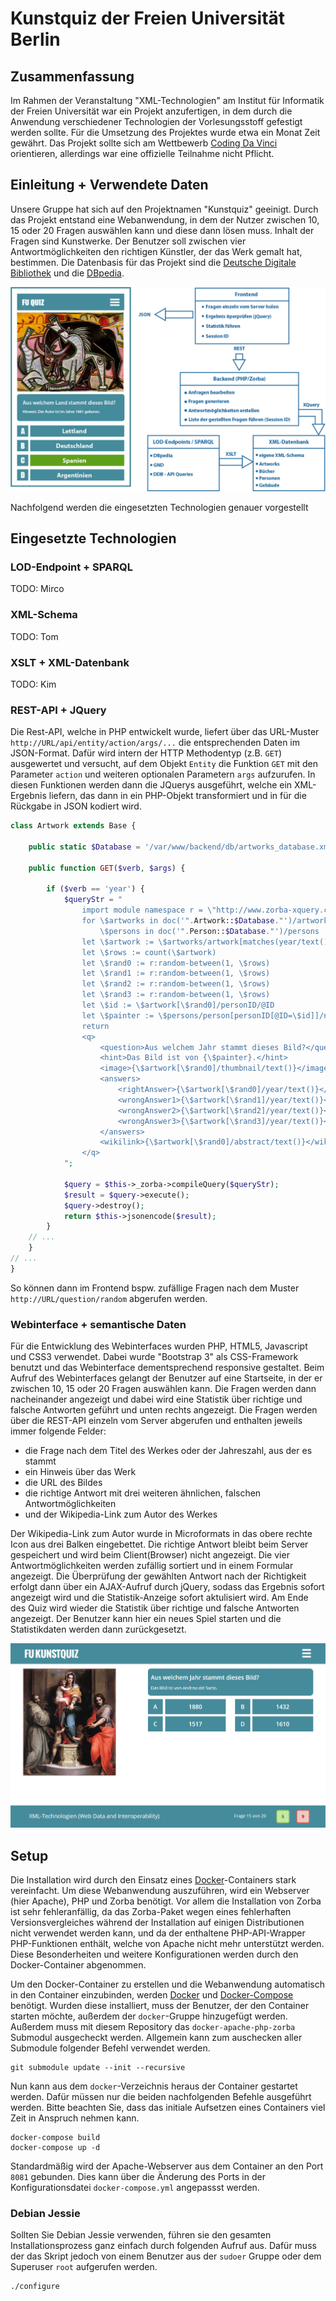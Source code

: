 # Kunstquiz der Freien Universität Berlin

## Zusammenfassung

Im Rahmen der Veranstaltung "XML-Technologien" am Institut für Informatik der Freien Universität war ein Projekt anzufertigen, in dem durch die Anwendung verschiedener Technologien der Vorlesungsstoff gefestigt werden sollte.
Für die Umsetzung des Projektes wurde etwa ein Monat Zeit gewährt.
Das Projekt sollte sich am Wettbewerb [Coding Da Vinci](http://codingdavinci.de/) orientieren, allerdings war eine offizielle Teilnahme nicht Pflicht.


## Einleitung + Verwendete Daten

Unsere Gruppe hat sich auf den Projektnamen "Kunstquiz" geeinigt.
Durch das Projekt entstand eine Webanwendung, in dem der Nutzer zwischen 10, 15 oder 20 Fragen auswählen kann und diese dann lösen muss.
Inhalt der Fragen sind Kunstwerke. Der Benutzer soll zwischen vier Antwortmöglichkeiten den richtigen Künstler, der das Werk gemalt hat, bestimmen.
Die Datenbasis für das Projekt sind die [Deutsche Digitale Bibliothek](https://www.deutsche-digitale-bibliothek.de/) und die [DBpedia](http://wiki.dbpedia.org/).

![Schematische Darstellung der Technologien](documents/schema.png?raw=true "Schematische Darstellung der Technologien")

Nachfolgend werden die eingesetzten Technologien genauer vorgestellt

## Eingesetzte Technologien

### LOD-Endpoint + SPARQL

TODO: Mirco

### XML-Schema

TODO: Tom

### XSLT + XML-Datenbank

TODO: Kim

### REST-API + JQuery

Die Rest-API, welche in PHP entwickelt wurde, liefert über das URL-Muster `http://URL/api/entity/action/args/...` die entsprechenden Daten im JSON-Format.
Dafür wird intern der HTTP Methodentyp (z.B. `GET`) ausgewertet und versucht, auf dem Objekt `Entity` die Funktion `GET` mit den Parameter `action` und weiteren optionalen Parametern `args` aufzurufen.
In diesen Funktionen werden dann die JQuerys ausgeführt, welche ein XML-Ergebnis liefern, das dann in ein PHP-Objekt transformiert und in für die Rückgabe in JSON kodiert wird.

```php
class Artwork extends Base {

    public static $Database = '/var/www/backend/db/artworks_database.xml';

    public function GET($verb, $args) {

        if ($verb == 'year') {
            $queryStr = "
                import module namespace r = \"http://www.zorba-xquery.com/modules/random\";
                for \$artworks in doc('".Artwork::$Database."')/artworks,
                    \$persons in doc('".Person::$Database."')/persons
                let \$artwork := \$artworks/artwork[matches(year/text(), '^[0-9][0-9][0-9][0-9]\$')]
                let \$rows := count(\$artwork)
                let \$rand0 := r:random-between(1, \$rows)
                let \$rand1 := r:random-between(1, \$rows)
                let \$rand2 := r:random-between(1, \$rows)
                let \$rand3 := r:random-between(1, \$rows)
                let \$id := \$artwork[\$rand0]/personID/@ID
                let \$painter := \$persons/person[personID[@ID=\$id]]/name/text()
                return
                <q>
                    <question>Aus welchem Jahr stammt dieses Bild?</question>
                    <hint>Das Bild ist von {\$painter}.</hint>
                    <image>{\$artwork[\$rand0]/thumbnail/text()}</image>
                    <answers>
                        <rightAnswer>{\$artwork[\$rand0]/year/text()}</rightAnswer>
                        <wrongAnswer1>{\$artwork[\$rand1]/year/text()}</wrongAnswer1>
                        <wrongAnswer2>{\$artwork[\$rand2]/year/text()}</wrongAnswer2>
                        <wrongAnswer3>{\$artwork[\$rand3]/year/text()}</wrongAnswer3>
                    </answers>
                    <wikilink>{\$artwork[\$rand0]/abstract/text()}</wikilink>
                </q>
            ";
			
            $query = $this->_zorba->compileQuery($queryStr);
            $result = $query->execute();
            $query->destroy();
            return $this->jsonencode($result);
        }
    // ...
    }
// ...
}
```

So können dann im Frontend bspw. zufällige Fragen nach dem Muster `http://URL/question/random` abgerufen werden.

### Webinterface + semantische Daten

Für die Entwicklung des Webinterfaces wurden PHP, HTML5, Javascript und CSS3 verwendet.
Dabei wurde "Bootstrap 3" als CSS-Framework benutzt und das Webinterface dementsprechend responsive gestaltet.
Beim Aufruf des Webinterfaces gelangt der Benutzer auf eine Startseite, in der er zwischen 10, 15 oder 20 Fragen auswählen kann.
Die Fragen werden dann nacheinander angezeigt und dabei wird eine Statistik über richtige und falsche Antworten geführt und unten rechts angezeigt.
Die Fragen werden über die REST-API einzeln vom Server abgerufen und enthalten jeweils immer folgende Felder:

  * die Frage nach dem Titel des Werkes oder der Jahreszahl, aus der es stammt
  * ein Hinweis über das Werk
  * die URL des Bildes
  * die richtige Antwort mit drei weiteren ähnlichen, falschen Antwortmöglichkeiten
  * und der Wikipedia-Link zum Autor des Werkes
	
Der Wikipedia-Link zum Autor wurde in Microformats in das obere rechte Icon aus drei Balken eingebettet.
Die richtige Antwort bleibt beim Server gespeichert und wird beim Client(Browser) nicht angezeigt.
Die vier Antwortmöglichkeiten werden zufällig sortiert und in einem Formular angezeigt.
Die Überprüfung der gewählten Antwort nach der Richtigkeit erfolgt dann über ein AJAX-Aufruf durch jQuery, sodass das Ergebnis sofort angezeigt wird und die Statistik-Anzeige sofort aktulisiert wird.
Am Ende des Quiz wird wieder die Statistik über richtige und falsche Antworten angezeigt.
Der Benutzer kann hier ein neues Spiel starten und die Statistikdaten werden dann zurückgesetzt.

![Screenshot des Quiz](documents/screenshot.jpg?raw=true "Screenshot des Quiz")

## Setup

Die Installation wird durch den Einsatz eines [Docker](https://www.docker.com/)-Containers stark vereinfacht.
Um diese Webanwendung auszuführen, wird ein Webserver (hier Apache), PHP und Zorba benötigt.
Vor allem die Installation von Zorba ist sehr fehleranfällig, da das Zorba-Paket wegen eines fehlerhaften Versionsvergleiches während der Installation auf einigen Distributionen nicht verwendet werden kann,
und da der enthaltene PHP-API-Wrapper PHP-Funktionen enthält, welche von Apache nicht mehr unterstützt werden.
Diese Besonderheiten und weitere Konfigurationen werden durch den Docker-Container abgenommen.

Um den Docker-Container zu erstellen und die Webanwendung automatisch in den Container einzubinden, werden [Docker](https://www.docker.com/) und [Docker-Compose](https://docs.docker.com/compose/) benötigt.
Wurden diese installiert, muss der Benutzer, der den Container starten möchte, außerdem der `docker`-Gruppe hinzugefügt werden.
Außerdem muss mit diesem Repository das `docker-apache-php-zorba` Submodul ausgecheckt werden.
Allgemein kann zum auschecken aller Submodule folgender Befehl verwendet werden.

```
git submodule update --init --recursive
```

Nun kann aus dem `docker`-Verzeichnis heraus der Container gestartet werden.
Dafür müssen nur die beiden nachfolgenden Befehle ausgeführt werden.
Bitte beachten Sie, dass das initiale Aufsetzen eines Containers viel Zeit in Anspruch nehmen kann.

```
docker-compose build
docker-compose up -d
```

Standardmäßig wird der Apache-Webserver aus dem Container an den Port `8081` gebunden.
Dies kann über die Änderung des Ports in der Konfigurationsdatei `docker-compose.yml` angepassst werden.

### Debian Jessie
Sollten Sie Debian Jessie verwenden, führen sie den gesamten Installationsprozess ganz einfach durch folgenden Aufruf aus.
Dafür muss der das Skript jedoch von einem Benutzer aus der `sudoer` Gruppe oder dem Superuser `root` aufgerufen werden.

```
./configure
```

